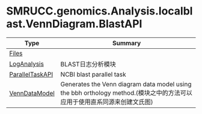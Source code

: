 ﻿
# SMRUCC.genomics.Analysis.localblast.VennDiagram.BlastAPI

|Type|Summary|
|----|-------|
|[Files](./Files.md)||
|[LogAnalysis](./LogAnalysis.md)|BLAST日志分析模块|
|[ParallelTaskAPI](./ParallelTaskAPI.md)|NCBI blast parallel task|
|[VennDataModel](./VennDataModel.md)|Generates the Venn diagram data model using the bbh orthology method.(模块之中的方法可以应用于使用直系同源来创建文氏图)|

